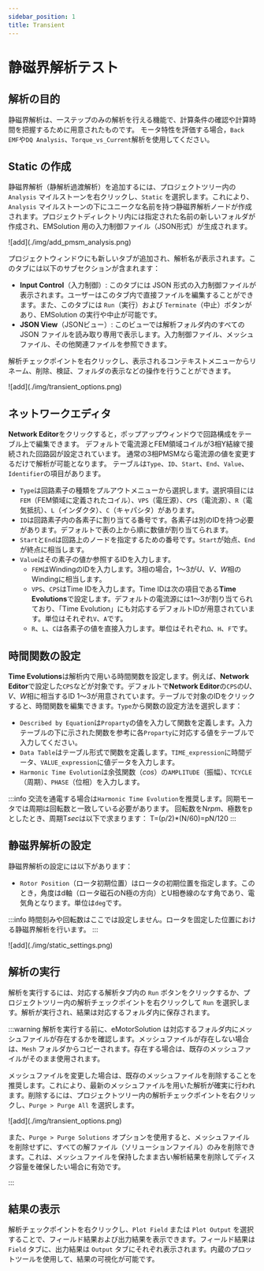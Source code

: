 ```yaml
---
sidebar_position: 1
title: Transient
---
```

# 静磁界解析テスト

## 解析の目的

静磁界解析は、一ステップのみの解析を行える機能で、計算条件の確認や計算時間を把握するために用意されたものです。
モータ特性を評価する場合，`Back EMF`や`DQ Analysis`、`Torque_vs_Current`解析を使用してください。

## Static の作成

静磁界解析（静解析過渡解析）を追加するには、プロジェクトツリー内の `Analysis` マイルストーンを右クリックし、`Static` を選択します。これにより、`Analysis` マイルストーンの下にユニークな名前を持つ静磁界解析ノードが作成されます。プロジェクトディレクトリ内には指定された名前の新しいフォルダが作成され、EMSolution 用の入力制御ファイル（JSON形式）が生成されます。

<p class="ems">![add](./img/add_pmsm_analysis.png)</p>

プロジェクトウィンドウにも新しいタブが追加され、解析名が表示されます。このタブには以下のサブセクションが含まれます：

* **Input Control**（入力制御）: このタブには JSON 形式の入力制御ファイルが表示されます。ユーザーはこのタブ内で直接ファイルを編集することができます。また、このタブには `Run`（実行）および `Terminate`（中止）ボタンがあり、EMSolution の実行や中止が可能です。
* **JSON View**（JSONビュー）: このビューでは解析フォルダ内のすべての JSON ファイルを読み取り専用で表示します。入力制御ファイル、メッシュファイル、その他関連ファイルを参照できます。

解析チェックポイントを右クリックし、表示されるコンテキストメニューからリネーム、削除、検証、フォルダの表示などの操作を行うことができます。

<p class="ems">![add](./img/transient_options.png)</p>

## ネットワークエディタ
**Network Editor**をクリックすると，ポップアップウィンドウで回路構成をテーブル上で編集できます。
デフォルトで電流源とFEM領域コイルが3相Y結線で接続された回路図が設定されています。
通常の3相PMSMなら電流源の値を変更するだけで解析が可能となります。
テーブルは`Type`、`ID`、`Start`、`End`、`Value`、`Identifier`の項目があります。
- `Type`は回路素子の種類をプルアウトメニューから選択します。選択項目には`FEM`（FEM領域に定義されたコイル）、`VPS`（電圧源）、`CPS`（電流源）、`R`（電気抵抗）、`L`（インダクタ）、`C`（キャパシタ）があります。
- `ID`は回路素子内の各素子に割り当てる番号です。各素子は別のIDを持つ必要があります。デフォルトで表の上から順に数値が割り当てられます。
- `Start`と`End`は回路上のノードを指定するための番号です。`Start`が始点、`End`が終点に相当します。
- `Value`はその素子の値か参照するIDを入力します。
    - `FEM`はWindingのIDを入力します。3相の場合，1～3が*U*、*V*、*W*相のWindingに相当します。
    - `VPS`、`CPS`はTime IDを入力します。Time IDは次の項目である**Time Evolutions**で設定します。デフォルトの電流源には1～3が割り当てられており、「Time Evolution」にも対応するデフォルトIDが用意されています。単位はそれぞれ`V`、`A`です。
    - `R`、`L`、`C`は各素子の値を直接入力します。単位はそれぞれ`Ω`、`H`、`F`です。

## 時間関数の設定
**Time Evolutions**は解析内で用いる時間関数を設定します。例えば、**Network Editor**で設定した`CPS`などが対象です。デフォルトで**Network Editor**の`CPS`の*U*、*V*、*W*相に相当するID 1～3が用意されています。テーブルで対象のIDをクリックすると、時間関数を編集できます。`Type`から関数の設定方法を選択します：
- `Described by Equation`は`Proparty`の値を入力して関数を定義します。入力テーブルの下に示された関数を参考に各`Proparty`に対応する値をテーブルで入力してください。
- `Data Table`はテーブル形式で関数を定義します。`TIME_expression`に時間データ、`VALUE_expression`に値データを入力します。
- `Harmonic Time Evolution`は余弦関数（*cos*）の`AMPLITUDE`（振幅）、`TCYCLE`（周期）、`PHASE`（位相）を入力します。

:::info
交流を通電する場合は`Harmonic Time Evolution`を推奨します。同期モータでは周期は回転数と一致している必要があります。
回転数をN*rpm*、極数をpとしたとき、周期T*sec*は以下で求まります：
T=(p/2)*(N\/60)=pN\/120
:::

## 静磁界解析の設定

静磁界解析の設定には以下があります：
- `Rotor Position`（ロータ初期位置）はロータの初期位置を指定します。このとき，角度はd軸（ロータ磁石のN極の方向）とU相巻線のなす角であり、電気角となります。単位は`deg`です。

:::info
時間刻みや回転数はここでは設定しません。ロータを固定した位置における静磁界解析を行います。
:::

<p class="ems">![add](./img/static_settings.png)</p>

## 解析の実行

解析を実行するには、対応する解析タブ内の `Run` ボタンをクリックするか、プロジェクトツリー内の解析チェックポイントを右クリックして `Run` を選択します。解析が実行され、結果は対応するフォルダ内に保存されます。

:::warning
解析を実行する前に、eMotorSolution は対応するフォルダ内にメッシュファイルが存在するかを確認します。メッシュファイルが存在しない場合は、`Mesh` フォルダからコピーされます。存在する場合は、既存のメッシュファイルがそのまま使用されます。

メッシュファイルを変更した場合は、既存のメッシュファイルを削除することを推奨します。これにより、最新のメッシュファイルを用いた解析が確実に行われます。削除するには、プロジェクトツリー内の解析チェックポイントを右クリックし、`Purge > Purge All` を選択します。

<p class="ems">![add](./img/transient_options.png)</p>

また、`Purge > Purge Solutions` オプションを使用すると、メッシュファイルを削除せずに、すべての解ファイル（ソリューションファイル）のみを削除できます。これは、メッシュファイルを保持したまま古い解析結果を削除してディスク容量を確保したい場合に有効です。

:::

## 結果の表示

解析チェックポイントを右クリックし、`Plot Field` または `Plot Output` を選択することで、フィールド結果および出力結果を表示できます。フィールド結果は `Field` タブに、出力結果は `Output` タブにそれぞれ表示されます。内蔵のプロットツールを使用して、結果の可視化が可能です。
